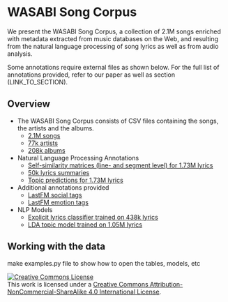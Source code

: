 # WASABI Song Corpus
We present the WASABI Song Corpus, a collection of 2.1M songs enriched with metadata extracted from music databases on the Web, and resulting from the natural language processing of song lyrics as well as from audio analysis.

Some annotations require external files as shown below. For the full list of annotations provided, refer to our paper as well as section (LINK_TO_SECTION).

## Overview
- The WASABI Song Corpus consists of CSV files containing the songs, the artists and the albums.
  - [2.1M songs](LINK_HERE)
  - [77k artists](https://mega.nz/#!jUojAQjb!lV6K3U49l0xzw7XzL5zXKQscSI8hntrO_FVp8luH4zE)
  - [208k albums](LINK_HERE)
- Natural Language Processing Annotations
  - [Self-similarity matrices (line- and segment level) for 1.73M lyrics](LINK_HERE)
  - [50k lyrics summaries](LINK_HERE)
  - [Topic predictions for 1.73M lyrics](LINK_HERE)
- Additional annotations provided
  - [LastFM social tags](LINK_HERE)
  - [LastFM emotion tags](LINK_HERE)
- NLP Models
  - [Explicit lyrics classifier trained on 438k lyrics](LINK_HERE)
  - [LDA topic model trained on 1.05M lyrics](LINK_HERE)
  
## Working with the data
make examples.py file to show how to open the tables, models, etc

<a rel="license" href="http://creativecommons.org/licenses/by-nc-sa/4.0/"><img alt="Creative Commons License" style="border-width:0" src="https://i.creativecommons.org/l/by-nc-sa/4.0/88x31.png" /></a><br />This work is licensed under a <a rel="license" href="http://creativecommons.org/licenses/by-nc-sa/4.0/">Creative Commons Attribution-NonCommercial-ShareAlike 4.0 International License</a>.
